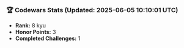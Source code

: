 ### 🏆 Codewars Stats (Updated: 2025-06-05 10:10:01 UTC)

- **Rank:** 8 kyu
- **Honor Points:** 3
- **Completed Challenges:** 1
